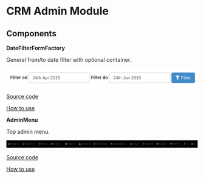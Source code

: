 # CRM Admin Module

## Components

**DateFilterFormFactory**

General from/to date filter with optional container.

![alt text](docs/date_filter_form.png "Date filter form")

[Source code](https://github.com/remp2020/crm-admin-module/blob/master/src/Components/DateFilterFormFactory.php)

[How to use](https://github.com/remp2020/crm-subscriptions-module/blob/master/src/presenters/DashboardPresenter.php#L57)

**AdminMenu**

Top admin menu.

![alt text](docs/admin_menu.png "Admin menu")

[Source code](https://github.com/remp2020/crm-admin-module/blob/master/src/Components/AdminMenu/AdminMenu.php)

[How to use](https://github.com/remp2020/crm-admin-module/blob/master/src/Presenters/AdminPresenter.php#L50)
